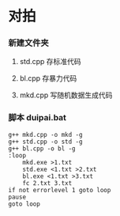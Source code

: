# 对拍

### 新建文件夹

1. std.cpp  存标准代码

2. bl.cpp 存暴力代码

3. mkd.cpp 写随机数据生成代码

### 脚本 duipai.bat

```
g++ mkd.cpp -o mkd -g
g++ std.cpp -o std -g
g++ bl.cpp -o bl -g
:loop
	mkd.exe >1.txt
	std.exe <1.txt >2.txt
	bl.exe <1.txt >3.txt
	fc 2.txt 3.txt
if not errorlevel 1 goto loop
pause
goto loop
```

